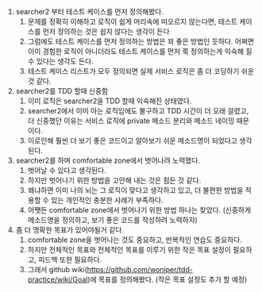 1. searcher2 부터 테스트 케이스를 먼저 정의해봤다.
    1) 문제를 정확히 이해하고 로직이 쉽게 머리속에 떠오르지 않는다면, 테스트 케이스를 먼저 정의하는 것은 쉽지 않다는 생각이 든다
    2) 그럼에도 테스트 케이스를 먼저 정의하는 방법은 꾀 좋은 방법인 듯하다. 어쩌면 이미 경험한 로직이 아니더라도 테스트 케이스를 먼저 쭉 정의하는게 익숙해 질 수 있다는 생각도 든다.
    3) 테스트 케이스 리스트가 모두 정의되면 실제 서비스 로직은 좀 더 코딩하기 쉬운 것 같다.
2. searcher2를 TDD 할때 신중함
    1) 이미 로직은 searcher2을 TDD 할때 익숙해진 상태였다.
    2) searcher2에서 이미 아는 로직임에도 불구하고 TDD 시간이 더 오래 걸렸고, 더 신중했던 이유는 서비스 로직에 private 메소드 분리와 메소드 네이밍 때문이다.
    3) 이로인해 훨씬 더 보기 좋은 코드이고 알아보기 쉬운 메소드명이 되었다고 생각된다.
3. searcher2를 하며 comfortable zone에서 벗어나려 노력했다.
    1) 벗어날 수 있다고 생각된다.
    2) 하지만 벗어나기 위한 방법을 고안해 내는 것은 힘든 것 같다.
    3) 왜냐하면 이미 나의 뇌는 그 로직이 맞다고 생각하고 있고, 더 불편한 방법을 적용할 수 있는 개인적인 충분한 사례가 부족하다.
    4) 어쨋든 comfortable zone에서 벗어나기 위한 방법 하나는 찾았다. (신중하게 메소드명을 정의하고, 보기 좋은 코드를 작성하려 노력하자)
4. 좀 더 명확한 목표가 있어야될거 같다.
    1) comfortable zone을 벗어나는 것도 중요하고, 반복적인 연습도 중요하다.
    2) 하지만 전체적인 목표와 전체적인 목표를 이루기 위한 작은 목표 설정이 필요하고, 피드백 또한 필요하다.
    3) 그래서 github wiki(https://github.com/woniper/tdd-practice/wiki/Goal)에 목표를 정의해봤다. (작은 목표 설정도 추가 할 예정) 